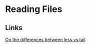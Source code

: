 # Reading Files

## Links
[On the differences between less vs tail](https://www.brianstorti.com/stop-using-tail/)